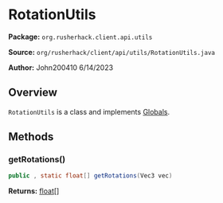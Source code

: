 # RotationUtils

**Package:** `org.rusherhack.client.api.utils`

**Source:** `org/rusherhack/client/api/utils/RotationUtils.java`

**Author:** John200410 6/14/2023



## Overview

`RotationUtils` is a class and implements [Globals](/client/api/Globals.md).

## Methods

### getRotations()

```java
public , static float[] getRotations(Vec3 vec)
```

**Returns:** [float](https://docs.oracle.com/en/java/javase/21/docs/api/java.base/java/lang/Float.html)[]

